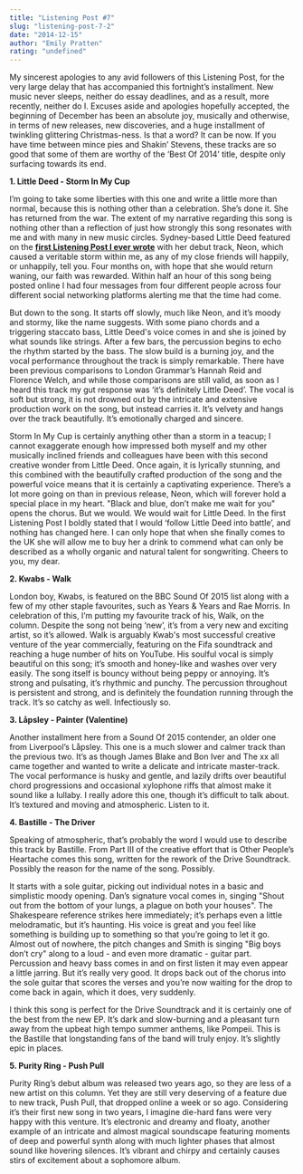 ```yaml
---
title: "Listening Post #7"
slug: "listening-post-7-2"
date: "2014-12-15"
author: "Emily Pratten"
rating: "undefined"
---
```


My sincerest apologies to any avid followers of this Listening Post, for the very large delay that has accompanied this fortnight’s installment. New music never sleeps, neither do essay deadlines, and as a result, more recently, neither do I. Excuses aside and apologies hopefully accepted, the beginning of December has been an absolute joy, musically and otherwise, in terms of new releases, new discoveries, and a huge installment of twinkling glittering Christmas-ness. Is that a word? It can be now. If you have time between mince pies and Shakin’ Stevens, these tracks are so good that some of them are worthy of the ‘Best Of 2014’ title, despite only surfacing towards its end.

**1\. Little Deed - Storm In My Cup**

I’m going to take some liberties with this one and write a little more than normal, because this is nothing other than a celebration. She’s done it. She has returned from the war. The extent of my narrative regarding this song is nothing other than a reflection of just how strongly this song resonates with me and with many in new music circles. Sydney-based Little Deed featured on the **[first Listening Post I ever wrote](http://pearshapedexeter.com/listening-post-1/)** with her debut track, Neon, which caused a veritable storm within me, as any of my close friends will happily, or unhappily, tell you. Four months on, with hope that she would return waning, our faith was rewarded. Within half an hour of this song being posted online I had four messages from four different people across four different social networking platforms alerting me that the time had come.

But down to the song. It starts off slowly, much like Neon, and it’s moody and stormy, like the name suggests. With some piano chords and a triggering staccato bass, Little Deed's voice comes in and she is joined by what sounds like strings. After a few bars, the percussion begins to echo the rhythm started by the bass. The slow build is a burning joy, and the vocal performance throughout the track is simply remarkable. There have been previous comparisons to London Grammar’s Hannah Reid and Florence Welch, and while those comparisons are still valid, as soon as I heard this track my gut response was ‘it’s definitely Little Deed’. The vocal is soft but strong, it is not drowned out by the intricate and extensive production work on the song, but instead carries it. It’s velvety and hangs over the track beautifully. It’s emotionally charged and sincere.

Storm In My Cup is certainly anything other than a storm in a teacup; I cannot exaggerate enough how impressed both myself and my other musically inclined friends and colleagues have been with this second creative wonder from Little Deed. Once again, it is lyrically stunning, and this combined with the beautifully crafted production of the song and the powerful voice means that it is certainly a captivating experience. There’s a lot more going on than in previous release, Neon, which will forever hold a special place in my heart. "Black and blue, don’t make me wait for you" opens the chorus. But we would. We would wait for Little Deed. In the first Listening Post I boldly stated that I would ‘follow Little Deed into battle’, and nothing has changed here. I can only hope that when she finally comes to the UK she will allow me to buy her a drink to commend what can only be described as a wholly organic and natural talent for songwriting. Cheers to you, my dear.

**2\. Kwabs - Walk**

London boy, Kwabs, is featured on the BBC Sound Of 2015 list along with a few of my other staple favourites, such as Years & Years and Rae Morris. In celebration of this, I’m putting my favourite track of his, Walk, on the column. Despite the song not being ‘new’, it’s from a very new and exciting artist, so it’s allowed. Walk is arguably Kwab's most successful creative venture of the year commercially, featuring on the Fifa soundtrack and reaching a huge number of hits on YouTube. His soulful vocal is simply beautiful on this song; it’s smooth and honey-like and washes over very easily. The song itself is bouncy without being peppy or annoying. It’s strong and pulsating, it’s rhythmic and punchy. The percussion throughout is persistent and strong, and is definitely the foundation running through the track. It’s so catchy as well. Infectiously so.

**3\. Låpsley - Painter (Valentine)**

Another installment here from a Sound Of 2015 contender, an older one from Liverpool’s Låpsley. This one is a much slower and calmer track than the previous two. It’s as though James Blake and Bon Iver and The xx all came together and wanted to write a delicate and intricate master-track. The vocal performance is husky and gentle, and lazily drifts over beautiful chord progressions and occasional xylophone riffs that almost make it sound like a lullaby. I really adore this one, though it’s difficult to talk about. It’s textured and moving and atmospheric. Listen to it.

**4\. Bastille - The Driver**

Speaking of atmospheric, that’s probably the word I would use to describe this track by Bastille. From Part III of the creative effort that is Other People’s Heartache comes this song, written for the rework of the Drive Soundtrack. Possibly the reason for the name of the song. Possibly.

It starts with a sole guitar, picking out individual notes in a basic and simplistic moody opening. Dan’s signature vocal comes in, singing "Shout out from the bottom of your lungs, a plague on both your houses". The Shakespeare reference strikes here immediately; it’s perhaps even a little melodramatic, but it’s haunting. His voice is great and you feel like something is building up to something so that you’re going to let it go. Almost out of nowhere, the pitch changes and Smith is singing "Big boys don’t cry" along to a loud - and even more dramatic - guitar part. Percussion and heavy bass comes in and on first listen it may even appear a little jarring. But it’s really very good. It drops back out of the chorus into the sole guitar that scores the verses and you’re now waiting for the drop to come back in again, which it does, very suddenly.

I think this song is perfect for the Drive Soundtrack and it is certainly one of the best from the new EP. It’s dark and slow-burning and a pleasant turn away from the upbeat high tempo summer anthems, like Pompeii. This is the Bastille that longstanding fans of the band will truly enjoy. It’s slightly epic in places.

**5\. Purity Ring - Push Pull**

Purity Ring’s debut album was released two years ago, so they are less of a new artist on this column. Yet they are still very deserving of a feature due to new track, Push Pull, that dropped online a week or so ago. Considering it’s their first new song in two years, I imagine die-hard fans were very happy with this venture. It’s electronic and dreamy and floaty, another example of an intricate and almost magical soundscape featuring moments of deep and powerful synth along with much lighter phases that almost sound like hovering silences. It’s vibrant and chirpy and certainly causes stirs of excitement about a sophomore album.
